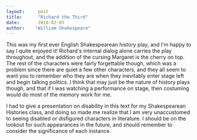 ```yaml
---
layout:     post
title:      "Richard the Third"
date:       2018-02-03
author:    "William Shakespeare"
---
```


This was my first ever English Shakespearean history play, and I'm happy to say I quite enjoyed it! Richard's internal dialog alone carries the play throughout, and the addition of the cursing Margaret is the cherry on top. The rest of the characters were fairly forgettable though, which was a problem since there are quiet a few other characters, and they all seem to want you to remember who they are when they inevitably enter stage left and begin talking politics. I think that may just be the nature of history plays though, and that if I was watching a performance on stage, then costuming would do most of the memory work for me.  

I had to give a presentation on disability in this text for my Shakespearean Histories class, and doing so made me realize that I am very unaccustomed to seeing disabled or disfigured characters in literature. I should be on the lookout for such appearances in the future, and should remember to consider the significance of each instance.
